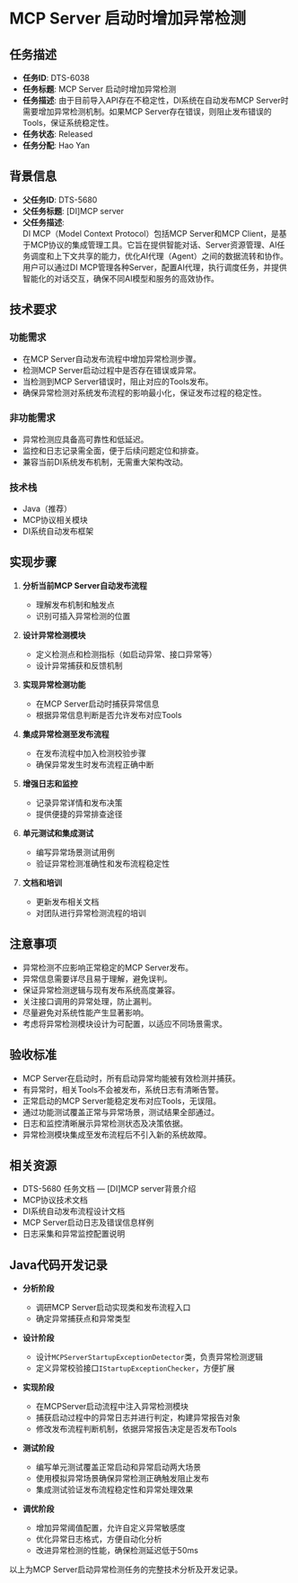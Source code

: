 # MCP Server 启动时增加异常检测

## 任务描述

- **任务ID**: DTS-6038  
- **任务标题**: MCP Server 启动时增加异常检测  
- **任务描述**: 由于目前导入API存在不稳定性，DI系统在自动发布MCP Server时需要增加异常检测机制。如果MCP Server存在错误，则阻止发布错误的Tools，保证系统稳定性。  
- **任务状态**: Released  
- **任务分配**: Hao Yan  

## 背景信息

- **父任务ID**: DTS-5680  
- **父任务标题**: [DI]MCP server  
- **父任务描述**:  
  DI MCP（Model Context Protocol）包括MCP Server和MCP Client，是基于MCP协议的集成管理工具。它旨在提供智能对话、Server资源管理、AI任务调度和上下文共享的能力，优化AI代理（Agent）之间的数据流转和协作。  
  用户可以通过DI MCP管理各种Server，配置AI代理，执行调度任务，并提供智能化的对话交互，确保不同AI模型和服务的高效协作。  

## 技术要求

### 功能需求

- 在MCP Server自动发布流程中增加异常检测步骤。  
- 检测MCP Server启动过程中是否存在错误或异常。  
- 当检测到MCP Server错误时，阻止对应的Tools发布。  
- 确保异常检测对系统发布流程的影响最小化，保证发布过程的稳定性。  

### 非功能需求

- 异常检测应具备高可靠性和低延迟。  
- 监控和日志记录需全面，便于后续问题定位和排查。  
- 兼容当前DI系统发布机制，无需重大架构改动。  

### 技术栈

- Java（推荐）  
- MCP协议相关模块  
- DI系统自动发布框架  

## 实现步骤

1. **分析当前MCP Server自动发布流程**  
   - 理解发布机制和触发点  
   - 识别可插入异常检测的位置  

2. **设计异常检测模块**  
   - 定义检测点和检测指标（如启动异常、接口异常等）  
   - 设计异常捕获和反馈机制  

3. **实现异常检测功能**  
   - 在MCP Server启动时捕获异常信息  
   - 根据异常信息判断是否允许发布对应Tools  

4. **集成异常检测至发布流程**  
   - 在发布流程中加入检测校验步骤  
   - 确保异常发生时发布流程正确中断  

5. **增强日志和监控**  
   - 记录异常详情和发布决策  
   - 提供便捷的异常排查途径  

6. **单元测试和集成测试**  
   - 编写异常场景测试用例  
   - 验证异常检测准确性和发布流程稳定性  

7. **文档和培训**  
   - 更新发布相关文档  
   - 对团队进行异常检测流程的培训  

## 注意事项

- 异常检测不应影响正常稳定的MCP Server发布。  
- 异常信息需要详尽且易于理解，避免误判。  
- 保证异常检测逻辑与现有发布系统高度兼容。  
- 关注接口调用的异常处理，防止漏判。  
- 尽量避免对系统性能产生显著影响。  
- 考虑将异常检测模块设计为可配置，以适应不同场景需求。  

## 验收标准

- MCP Server在启动时，所有启动异常均能被有效检测并捕获。  
- 有异常时，相关Tools不会被发布，系统日志有清晰告警。  
- 正常启动的MCP Server能稳定发布对应Tools，无误阻。  
- 通过功能测试覆盖正常与异常场景，测试结果全部通过。  
- 日志和监控清晰展示异常检测状态及决策依据。  
- 异常检测模块集成至发布流程后不引入新的系统故障。  

## 相关资源

- DTS-5680 任务文档 — [DI]MCP server背景介绍  
- MCP协议技术文档  
- DI系统自动发布流程设计文档  
- MCP Server启动日志及错误信息样例  
- 日志采集和异常监控配置说明  

## Java代码开发记录

- **分析阶段**  
  - 调研MCP Server启动实现类和发布流程入口  
  - 确定异常捕获点和异常类型  

- **设计阶段**  
  - 设计`MCPServerStartupExceptionDetector`类，负责异常检测逻辑  
  - 定义异常校验接口`IStartupExceptionChecker`，方便扩展  

- **实现阶段**  
  - 在MCPServer启动流程中注入异常检测模块  
  - 捕获启动过程中的异常日志并进行判定，构建异常报告对象  
  - 修改发布流程判断机制，依据异常报告决定是否发布Tools  

- **测试阶段**  
  - 编写单元测试覆盖正常启动和异常启动两大场景  
  - 使用模拟异常场景确保异常检测正确触发阻止发布  
  - 集成测试验证发布流程稳定性和异常处理效果  

- **调优阶段**  
  - 增加异常阈值配置，允许自定义异常敏感度  
  - 优化异常日志格式，方便自动化分析  
  - 改进异常检测的性能，确保检测延迟低于50ms  

以上为MCP Server启动异常检测任务的完整技术分析及开发记录。